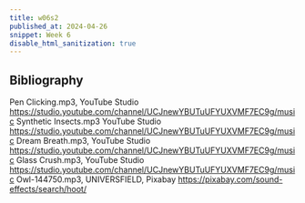 ```yaml
---
title: w06s2
published_at: 2024-04-26
snippet: Week 6
disable_html_sanitization: true
---
```


## Bibliography
Pen Clicking.mp3, YouTube Studio https://studio.youtube.com/channel/UCJnewYBUTuUFYUXVMF7EC9g/music
Synthetic Insects.mp3 YouTube Studio https://studio.youtube.com/channel/UCJnewYBUTuUFYUXVMF7EC9g/music
Dream Breath.mp3, YouTube Studio https://studio.youtube.com/channel/UCJnewYBUTuUFYUXVMF7EC9g/music
Glass Crush.mp3, YouTube Studio https://studio.youtube.com/channel/UCJnewYBUTuUFYUXVMF7EC9g/music
Owl-144750.mp3, UNIVERSFIELD, Pixabay https://pixabay.com/sound-effects/search/hoot/